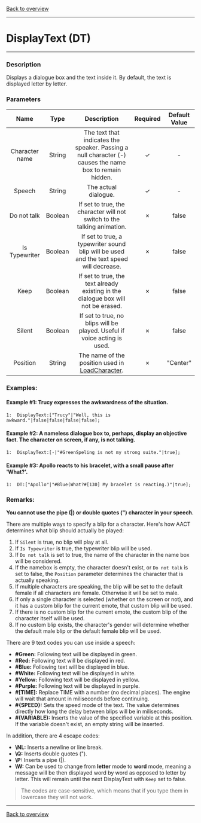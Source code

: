 [Back to overview](index.md)

---
# DisplayText (DT)
---
### Description
Displays a dialogue box and the text inside it. By default, the text is displayed letter by letter.

### Parameters

|Name|Type|Description|Required|Default Value|
|:---:|:---:|:---:|:---:|:---:|
|Character name|String|The text that indicates the speaker. Passing a null character (-) causes the name box to remain hidden.|✓|-|
|Speech|String|The actual dialogue.|✓|-|
|Do not talk|Boolean|If set to true, the character will not switch to the talking animation.|✗|false|
|Is Typewriter|Boolean|If set to true, a typewriter sound blip will be used and the text speed will decrease.|✗|false|
|Keep|Boolean|If set to true, the text already existing in the dialogue box will not be erased.|✗|false|
|Silent|Boolean|If set to true, no blips will be played. Useful if voice acting is used.|✗|false|
|Position|String|The name of the position used in [LoadCharacter](LoadCharacter.md).|✗|"Center"|

### Examples:
#### Example #1: Trucy expresses the awkwardness of the situation.
```
1:  DisplayText:["Trucy"|"Well, this is awkward."|false|false|false|false];
```

#### Example #2: A nameless dialogue box to, perhaps, display an objective fact. The character on screen, if any, is not talking.
```
1:  DisplayText:[-|"#GreenSpeling is not my strong suite."|true];
```

#### Example #3: Apollo reacts to his bracelet, with a small pause after 'What?'.
```
1:  DT:["Apollo"|"#Blue(What?#[130] My bracelet is reacting.)"|true];
```

### Remarks:
**You cannot use the pipe (\|) or double quotes (") character in your speech.**

There are multiple ways to specify a blip for a character. Here's how AACT determines what blip should actually be played:
1. If `Silent` is true, no blip will play at all.
2. If `Is Typewriter` is true, the typewriter blip will be used.
3. If `Do not talk` is set to true, the name of the character in the name box will be considered.
4. If the namebox is empty, the character doesn't exist, or `Do not talk` is set to false, the `Position` parameter determines the character that is actually speaking.
5. If multiple characters are speaking, the blip will be set to the default female if all characters are female. Otherwise it will be set to male.
6. If only a single character is selected (whether on the screen or not), and it has a custom blip for the current emote, that custom blip will be used.
7. If there is no custom blip for the current emote, the custom blip of the character itself will be used.
8. If no custom blip exists, the character's gender will determine whether the default male blip or the default female blip will be used.

There are 9 text codes you can use inside a speech:  
- **#Green:** Following text will be displayed in green.  
- **#Red:** Following text will be displayed in red.  
- **#Blue:** Following text will be displayed in blue.  
- **#White:** Following text will be displayed in white.  
- **#Yellow:** Following text will be displayed in yellow.  
- **#Purple:** Following text will be displayed in purple.  
- **#[TIME]:** Replace TIME with a number (no decimal places). The engine will wait that amount in miliseconds before continuing.  
- **#{SPEED}:** Sets the speed mode of the text. The value determines directly how long the delay between blips will be in miliseconds.  
- **#(VARIABLE):** Inserts the value of the specified variable at this position. If the variable doesn't exist, an empty string will be inserted.

In addition, there are 4 escape codes:
- **\NL:** Inserts a newline or line break.
- **\Q:** Inserts double quotes (").
- **\P:** Inserts a pipe (\|).
- **\W:** Can be used to change from **letter** mode to **word** mode, meaning a message will be then displayed word by word as opposed to letter by letter. This will remain until the next DisplayText with `Keep` set to false.

> The codes are case-sensitive, which means that if you type them in lowercase they will not work. 

---
[Back to overview](index.md)

